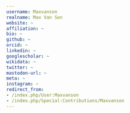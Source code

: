 ```yaml
---
username: Maxvanson
realname: Max Van Son
website: ~
affiliation: ~
bio: ~
github: ~
orcid: ~
linkedin: ~
googlescholar: ~
wikidata: ~
twitter: ~
mastodon-url: ~
meta: ~
instagram: ~
redirect_from:
- /index.php/User:Maxvanson
- /index.php/Special:Contributions/Maxvanson
---
```

